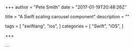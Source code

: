 +++
author = "Pete Smith"
date = "2017-01-19T20:48:26Z"

title = "A Swift scaling carousel component"
description = ""

tags = [
    "swiftlang",
    "ios",
]
categories = [
    "Swift",
    "iOS",
]

+++

...
